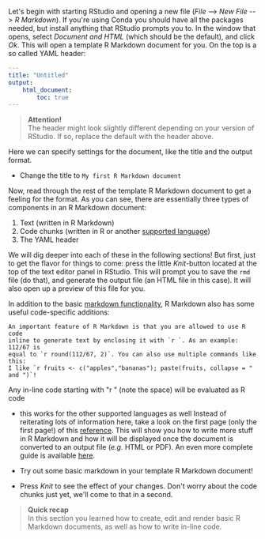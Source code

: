 Let's begin with starting RStudio and opening a new file (*File* --> *New File*
--> *R Markdown*). If you're using Conda you should have all the packages
needed, but install anything that RStudio prompts you to. In the window that
opens, select *Document and HTML* (which should be the default), and click *Ok*.
This will open a template R Markdown document for you. On the top is a so called
YAML header:

```yaml
---
title: "Untitled"
output:
    html_document:
        toc: true
---
```

> **Attention!** <br>
> The header might look slightly different depending on your version of
> RStudio. If so, replace the default with the header above.

Here we can specify settings for the document, like the title and the output
format.

* Change the title to `My first R Markdown document`

Now, read through the rest of the template R Markdown document to get a feeling
for the format. As you can see, there are essentially three types of components
in an R Markdown document:

1. Text (written in R Markdown)
2. Code chunks (written in R or another [supported language](https://bookdown.org/yihui/rmarkdown/language-engines.html))
3. The YAML header

We will dig deeper into each of these in the following sections! But first, just
to get the flavor for things to come: press the little *Knit*-button located at
the top of the text editor panel in RStudio. This will prompt you to save the
`rmd` file (do that), and generate the output file (an HTML file in this case).
It will also open up a preview of this file for you.

In addition to the basic [markdown functionality](markdown), R Markdown also has
some useful code-specific additions:

```rmd
An important feature of R Markdown is that you are allowed to use R code
inline to generate text by enclosing it with `r `. As an example: 112/67 is
equal to `r round(112/67, 2)`. You can also use multiple commands like this:
I like `r fruits <- c("apples","bananas"); paste(fruits, collapse = " and ")`!
```

Any in-line code starting with "r " (note the space) will be evaluated as R code
- this works for the other supported languages as well Instead of reiterating
lots of information here, take a look on the first page (only the first page!)
of this [reference](https://www.rstudio.com/wp-content/uploads/2015/03/rmarkdown-reference.pdf).
This will show you how to write more stuff in R Markdown and how it will be
displayed once the document is converted to an output file (*e.g.* HTML or PDF).
An even more complete guide is available
[here](http://rmarkdown.rstudio.com/authoring_pandoc_markdown.html).

* Try out some basic markdown in your template R Markdown document!

* Press *Knit* to see the effect of your changes. Don't worry about the code
  chunks just yet, we'll come to that in a second.

> **Quick recap** <br>
> In this section you learned how to create, edit and render basic R Markdown
> documents, as well as how to write in-line code.
